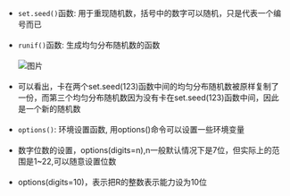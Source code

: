 * `set.seed()`函数: 用于重现随机数，括号中的数字可以随机，只是代表一个编号而已<br><br>
* `runif()`函数: 生成均匀分布随机数的函数<br><br>
![图片](https://user-images.githubusercontent.com/54944183/118672386-c77e1c00-b82a-11eb-9c1b-617072dd9282.png)<br><br>
* 可以看出，卡在两个set.seed(123)函数中间的均匀分布随机数被原样复制了一份，而第三个均匀分布随机数因为没有卡在set.seed(123)函数中间，因此是一个新的随机数<br><br>
* `options()`: 环境设置函数, 用options()命令可以设置一些环境变量<br><br>
* 数字位数的设置，options(digits=n),n一般默认情况下是7位，但实际上的范围是1~22,可以随意设置位数<br><br>
* options(digits=10)，表示把R的整数表示能力设为10位<br><br>
